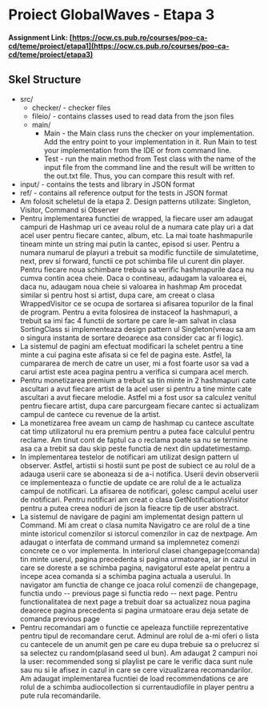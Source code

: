 # Proiect GlobalWaves  - Etapa 3

#### Assignment Link: [https://ocw.cs.pub.ro/courses/poo-ca-cd/teme/proiect/etapa1](https://ocw.cs.pub.ro/courses/poo-ca-cd/teme/proiect/etapa3)


## Skel Structure

* src/
  * checker/ - checker files
  * fileio/ - contains classes used to read data from the json files
  * main/
      * Main - the Main class runs the checker on your implementation. Add the entry point to your implementation in it. Run Main to test your implementation from the IDE or from command line.
      * Test - run the main method from Test class with the name of the input file from the command line and the result will be written
        to the out.txt file. Thus, you can compare this result with ref.
* input/ - contains the tests and library in JSON format
* ref/ - contains all reference output for the tests in JSON format
* Am folosit scheletul de la etapa 2. Design patterns utilizate: Singleton, Visitor, Command si Observer
* Pentru implementarea functiei de wrapped, la fiecare user am adaugat campuri de Hashmap uri ce aveau rolul de a numara cate play uri a dat acel user pentru fiecare cantec, album, etc. La mai toate hashmapurile tineam minte un string mai putin la cantec, episod si user. Pentru a numara numarul de playuri a trebuit sa modific functiile de simulatetime, next, prev si forward, functii ce pot schimba file ul curent din player. Pentru fiecare noua schimbare trebuia sa verific hashmapurile daca nu cumva contin acea cheie. Daca o contineau, adaugam la valoarea ei, daca nu, adaugam noua cheie si valoarea in hashmap Am procedat similar si pentru host si artist, dupa care, am creeat o clasa WrappedVisitor ce se ocupa de sortarea si afisarea topurilor de la final de program. Pentru a evita folosirea de instaceof la hashmapuri, a trebuit sa imi fac 4 functii de sortare pe care le-am salvat in clasa SortingClass si implementeaza design pattern ul Singleton(vreau sa am o singura instanta de sortare deoarece asa consider cac ar fi logic).
* La sistemul de pagini am efectuat modificari la schelet pentru a tine minte a cui pagina este afisata si ce fel de pagina este. Astfel, la cumpararea de merch de catre un user, mi a fost foarte usor sa vad a carui artist este acea pagina pentru a verifica si cumpara acel merch.
* Pentru monetizarea premium a trebuit sa tin minte in 2 hashmapuri cate ascultari a avut fiecare artist de la acel user si pentru a tine minte cate ascultari a avut fiecare melodie. Astfel mi a fost usor sa calculez venitul pentru fiecare artist, dupa care parcurgeam fiecare cantec si actualizam campul de cantece cu revenue de la artist.
* La monetizarea free aveam un camp de hashmap cu cantece ascultate cat timp utilizatorul nu era premium pentru a putea face calculul pentru reclame. Am tinut cont de faptul ca o reclama poate sa nu se termine asa ca a trebit sa dau skip peste functia de next din updatetimestamp. 
* In implementarea testelor de notificari am utilizat design pattern ul observer. Astfel, artistii si hostii sunt pe post de subiect ce au rolul de a adauga userii care se aboneaza si de a-i notifica. Userii devin observerii ce implementeaza o functie de update ce are rolul de a le actualiza campul de notificari. La afisarea de notificari, golesc campul acelui user de notificari. Pentru notificari am creat o clasa GetNotificationsVisitor pentru a putea creea noduri de json la fieacre tip de user abstract. 
* La sistemul de navigare de pagini am implementat design pattern ul Command. Mi am creat o clasa numita Navigatro ce are rolul de a tine minte istoricul comenzilor si istorcul comenzilor in caz de nextpage. Am adaugat o interfata de command urmand sa implemnetez comenzi concrete ce o vor implementa. In interiorul clasei changepage(comanda) tin minte userul, pagina precedenta si pagina urmatoarea, iar in cazul in care se doreste a se schimba pagina, navigatorul este apelat pentru a incepe acea comanda si a schimba pagina actuala a userului. In navigator am functia de change ce joaca rolul comenzii de changepage, functia undo -- previous page si functia redo -- next page. Pentru functionalitatea de next page a trebuit doar sa actualizez noua pagina deaorece pagina precedenta si pagina urmatoare erau deja setate de comanda previous page
* Pentru recomandari am o functie ce apeleaza functiile reprezentative pentru tipul de recomandare cerut. Adminul are rolul de a-mi oferi o lista cu cantecele de un anumit gen pe care eu dupa trebuie sa o prelucrez si sa selectez cu random(plasand seed ul bun). Am adaugat 2 campuri noi la user: recommended song si playlist pe care le verific daca sunt nule sau nu si le afisez in cazul in care se cere vizualizarea recomandarilor. Am adaugat implementarea fucntiei de load recommendations ce are rolul de a schimba audiocollection si currentaudiofile in player pentru a pute rula recomandarile.
